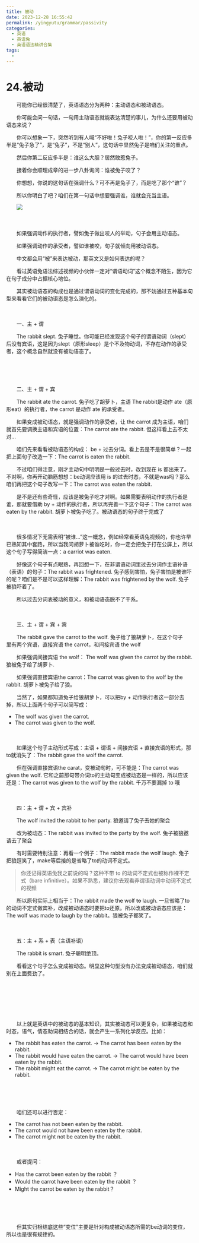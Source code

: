 ```yaml
---
title: 被动
date: 2023-12-28 16:55:42
permalink: /yingyutu/grammar/passivity
categories:
  - 英语
  - 英语兔
  - 英语语法精讲合集
tags:
  - 
---
```

# 24.被动

　　‍可能你已经很清楚了，英语语态分为两种：主动语态和被动语态。
<!-- more -->
　　你可能会问‍‍一句话，一句用主动语态就能表达清楚的事儿，为什么还要用被动语态来说？

　　你可以想象一下，‍‍突然听到有人喊“不好啦！兔子咬人啦！”，你的第一反应多半是‍‍“兔子急了”，是“兔子”，不是“别人”，这句话中显然兔子是咱们关注的重点。‍‍

　　然后你第二反应多半是：谁这么大胆？居然敢惹兔子。‍‍

　　接着你会顺理成章的进一步八卦询问：谁被兔子咬了？

　　你想想，‍‍你说的这句话在强调什么？可不再是兔子了，而是吃了那个“谁”？‍‍

　　所以你明白了吧？‍‍咱们在第一句话中想要强调谁，谁就会充当主语。

　　![](https://image.peterjxl.com/blog/image-20231226211155-5yxz9s6.png)

　　‍

　　如果强调动作的执行者，‍‍譬如兔子做出咬人的举动，句子会用主动语态。

　　如果强调动作的承受者，‍‍譬如谁被咬，句子就倾向用被动语态。

　　中文都会用“被”来表达被动，那英文又是如何表达的呢？‍‍

　　看过英语兔语法综述视频的小伙伴一定对“谓语动词”这个概念不陌生，‍‍因为它在句子成分中占据核心地位。

　　其实‍‍被动语态的构成也是通过谓语动词的变化完成的，‍‍那不妨通过五种基本句型来看看它们的被动语态是怎么演化的。‍‍

　　‍

　　一、主 + 谓 

　　The rabbit slept.  兔子睡觉。你可能已经发现‍‍这个句子的谓语动词（slept）后没有宾语，这是因为slept（原形sleep‍‍）是个不及物动词，不存在动作的承受者，这个概念自然就没有被动语态了。‍‍

　　‍

　　‍

　　二、主 + 谓 + 宾

　　The rabbit ate the carrot. 兔子吃了胡萝卜，‍‍主语 The rabbit是动作 ate（原形eat）的执行者，‍‍the carrot 是动作 ate 的承受者。

　　如果变成被动语态，就是强调动作的承受者，‍‍让 the carrot 成为主语，咱们就首先要调换主语和宾语的位置：The carrot ate the rabbit.  但这样看上去不太对...

　　咱们先来看看被动语态的构成： be + 过去分词。看上去是不是很简单？一起把上面句子改造一下：The carrot is eaten the rabbit.

　　不过咱们得注意，刚才主动句中明明是一般过去时，‍‍改到现在 is 都出来了。不对啊，你再开动脑筋想想：be动词应该用 is 的过去时态，不就是was吗？那么咱们再把这个句子改写一下：The carrot was eaten the rabbit.

　　是不是还有些奇怪，应该是被兔子吃才对啊。‍‍如果需要表明动作的执行者是谁，那就要借助 by + 动作的执行者，所以再完善一下这个句子：The carrot was eaten by the rabbit. 胡萝卜被兔子吃了。被动语态的句子终于完成了

　　‍

　　很多情况下无需表明“被谁...”这一概念，例如经常看英语兔视频的，你也许早已熟知其中套路，所以当我问胡萝卜被谁吃时，‍‍你一定会把兔子打在公屏上，所以这个句子写得简洁一点：a carriot was eaten.

　　好像这个句子有点眼熟，再回想一下，在非谓语动词里过去分词作主语补语（表语）的句子：The rabbit was frightened. 兔子感到害怕，兔子害怕是被谁吓的呢？‍‍咱们是不是可以这样理解：The rabbit was frightened by the wolf.  兔子被狼吓着了。

　　所以‍‍过去分词表被动的意义，和被动语态脱不了干系。‍‍

　　‍

　　三‍‍、主 + 谓 + 宾 + 宾

　　The rabbit gave the carrot to the wolf. 兔子给了狼胡萝卜，在这个句子里‍‍有两个宾语，直接宾语 the carrot，和间接宾语 the wolf

　　如果强调间接宾语 the wolf： The wolf was given the carrot‍‍ by the rabbit. 狼被兔子给了胡萝卜.

　　如果强调直接宾语the carrot：The carrot was given to the wolf by the rabbit. 胡萝卜被兔子给了狼。‍‍

　　当然了，如果都知道兔子给狼胡萝卜，可以把by + 动作执行者这一部分去掉，‍‍所以上面两个句子可以简写成：

* The wolf was given the carrot.
* The carrot was  given to the wolf.

　　‍

　　如果这个句子主动形式写成：主语 + 谓语 + 间接宾语 + 直接宾语的形式，那to就消失了：The rabbit gave the wolf the carrot.

　　但在强调直接宾语the carat，变被动句时，‍‍可不能是：The carrot was given the wolf. 它和之前那句带介词to的主动句变成被动态是一样的，所以应该还是：The carrot was given to the wolf by the rabbit. 千万不要漏掉 to 哦

　　‍

　　四：主 + 谓 + 宾 + 宾补

　　The wolf invited the rabbit to her party. 狼邀请了兔子去她的聚会

　　改为被动态：The rabbit was invited to the party by the wolf. 兔子被狼邀请去了聚会

　　有时需要特别注意：再看一个例子：The rabbit made the wolf laugh. 兔子把狼逗笑了，‍‍make等后接的是省略了to的动词不定式。

> 你还记得英语兔我之前说的吗？‍‍这种不带 to 的动词不定式也被称作裸不定式（bare infinitive）。如果不熟悉，‍‍建议你去观看非谓语动词中动词不定式的视频

　　所以原句实际上相当于‍‍：The rabbit made the wolf ~~to~~ laugh. 一旦省略了to的动词不定式做宾补，改成被动语态时要把to还原。所以改成被动语态应该是：The wolf was made to laugh  by the rabbit。‍‍狼被兔子都笑了。

　　‍

　　五：主 + 系 + 表（主语补语）

　　The rabbit is smart. 兔子聪明绝顶。

　　看看这个句子怎么变成被动态。明显这种句型没有办法变成被动语态，咱们就别在上面费劲了。‍‍

　　‍

　　‍

　　‍

　　以上就是英语中的被动态的基本知识，其实被动态可以更复杂，‍‍如果被动态和时态，语气，情态助词相结合的话，就会产生一系列化学反应。‍‍比如‍‍：

* The rabbit has eaten the carrot.  → The carrot has been eaten by the rabbit.
* The rabbit would have eaten the carrot. → The carrot would have been eaten by the rabbit.
* The rabbit might eat the carrot. → The carrot might be eaten by the rabbit.

　　‍

　　‍

　　咱们还可以进行否定：

* The carrot has not been eaten by the rabbit.
* The carrot would not have been eaten by the rabbit.
* The carrot might not be eaten by the rabbit.

　　‍

　　或者提问：

* Has the carrot been eaten by the rabbit ？
* Would the carrot have been eaten by the rabbit ？
* Might the carrot be eaten by the rabbit？

　　‍

　　‍

　　但其实归根结底这些“变位”主要是针对‍‍构成被动语态所需的be动词的变位，所以也是很有规律的。‍
